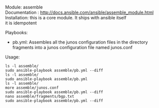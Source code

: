 Module: assemble  
Documentation : http://docs.ansible.com/ansible/assemble_module.html
Installation: this is a core module. It ships with ansible itself  
it is idempotent  

Playbooks:
- pb.yml: Assembles all the junos configuration files in the directory fragments into a junos configuration file named junos.conf    

Usage:   
```
ls -l assemble/
sudo ansible-playbook assemble/pb.yml --diff
ls -l assemble/
sudo ansible-playbook assemble/pb.yml
ls -l assemble/
more assemble/junos.conf
sudo ansible-playbook assemble/pb.yml --diff
nano assemble/fragments/bgp.txt
sudo ansible-playbook assemble/pb.yml --diff
```
